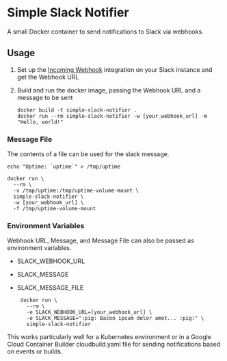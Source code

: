 # Simple Slack Notifier
A small Docker container to send notifications to Slack via webhooks.
## Usage
1. Set up the [Incoming Webhook](https://api.slack.com/incoming-webhooks) integration on your Slack instance and get the Webhook URL
2. Build and run the docker image, passing the Webhook URL and a message to be sent

   ```
   docker build -t simple-slack-notifier .
   docker run --rm simple-slack-notifier -w [your_webhook_url] -m "Hello, world!"
   ```

### Message File
The contents of a file can be used for the slack message.

   ```
   echo "Uptime: `uptime`" > /tmp/uptime

   docker run \
     --rm \
     -v /tmp/uptime:/tmp/uptime-volume-mount \
     simple-slack-notifier \
     -w [your_webhook_url] \
     -f /tmp/uptime-volume-mount
   ```

### Environment Variables
Webhook URL, Message, and Message File can also be passed as environment variables.
 - SLACK_WEBHOOK_URL
 - SLACK_MESSAGE
 - SLACK_MESSAGE_FILE

   ```
    docker run \
      --rm \
      -e SLACK_WEBHOOK_URL=[your_webhook_url] \
      -e SLACK_MESSAGE=":pig: Bacon ipsum dolor amet... :pig:" \
      simple-slack-notifier
   ```
This works particularly well for a Kubernetes environment or in a Google Cloud Container Builder cloudbuild.yaml file for sending notifications based on events or builds.

